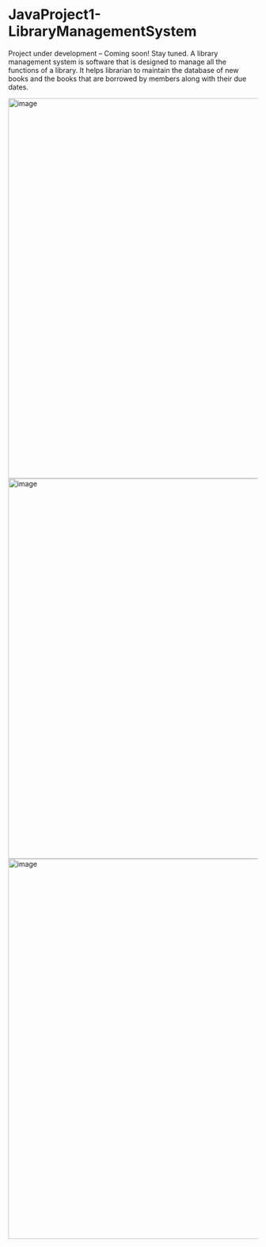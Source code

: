 # JavaProject1-LibraryManagementSystem
Project under development – Coming soon! Stay tuned.
A library management system is software that is designed to manage all the functions of a library. It helps librarian to maintain the database of new books and the books that are borrowed by members along with their due dates.

<img width="1366" height="768" alt="image" src="https://github.com/user-attachments/assets/266e00ce-39d5-4aac-af21-0f2a57f54a43" />

<img width="1366" height="768" alt="image" src="https://github.com/user-attachments/assets/462e44b3-0e98-4066-ab9a-4342aa3d402a" />

<img width="1366" height="768" alt="image" src="https://github.com/user-attachments/assets/3e5ef0b4-a34d-4691-bc4f-325b196c4983" />
